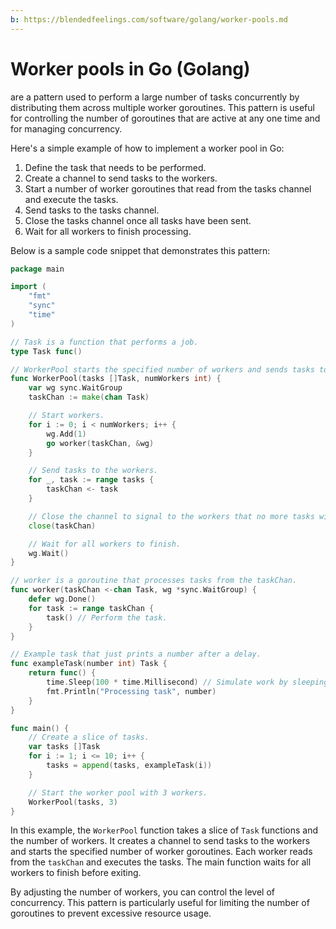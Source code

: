 ```yaml
---
b: https://blendedfeelings.com/software/golang/worker-pools.md
---
```


# Worker pools in Go (Golang) 
are a pattern used to perform a large number of tasks concurrently by distributing them across multiple worker goroutines. This pattern is useful for controlling the number of goroutines that are active at any one time and for managing concurrency.

Here's a simple example of how to implement a worker pool in Go:

1. Define the task that needs to be performed.
2. Create a channel to send tasks to the workers.
3. Start a number of worker goroutines that read from the tasks channel and execute the tasks.
4. Send tasks to the tasks channel.
5. Close the tasks channel once all tasks have been sent.
6. Wait for all workers to finish processing.

Below is a sample code snippet that demonstrates this pattern:

```go
package main

import (
	"fmt"
	"sync"
	"time"
)

// Task is a function that performs a job.
type Task func()

// WorkerPool starts the specified number of workers and sends tasks to them.
func WorkerPool(tasks []Task, numWorkers int) {
	var wg sync.WaitGroup
	taskChan := make(chan Task)

	// Start workers.
	for i := 0; i < numWorkers; i++ {
		wg.Add(1)
		go worker(taskChan, &wg)
	}

	// Send tasks to the workers.
	for _, task := range tasks {
		taskChan <- task
	}

	// Close the channel to signal to the workers that no more tasks will be sent.
	close(taskChan)

	// Wait for all workers to finish.
	wg.Wait()
}

// worker is a goroutine that processes tasks from the taskChan.
func worker(taskChan <-chan Task, wg *sync.WaitGroup) {
	defer wg.Done()
	for task := range taskChan {
		task() // Perform the task.
	}
}

// Example task that just prints a number after a delay.
func exampleTask(number int) Task {
	return func() {
		time.Sleep(100 * time.Millisecond) // Simulate work by sleeping.
		fmt.Println("Processing task", number)
	}
}

func main() {
	// Create a slice of tasks.
	var tasks []Task
	for i := 1; i <= 10; i++ {
		tasks = append(tasks, exampleTask(i))
	}

	// Start the worker pool with 3 workers.
	WorkerPool(tasks, 3)
}
```

In this example, the `WorkerPool` function takes a slice of `Task` functions and the number of workers. It creates a channel to send tasks to the workers and starts the specified number of worker goroutines. Each worker reads from the `taskChan` and executes the tasks. The main function waits for all workers to finish before exiting.

By adjusting the number of workers, you can control the level of concurrency. This pattern is particularly useful for limiting the number of goroutines to prevent excessive resource usage.